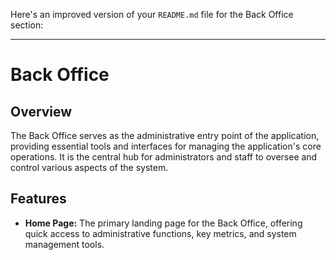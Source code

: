 Here's an improved version of your `README.md` file for the Back Office section:

---

# Back Office

## Overview
The Back Office serves as the administrative entry point of the application, providing essential tools and interfaces for managing the application's core operations. It is the central hub for administrators and staff to oversee and control various aspects of the system.

## Features
- **Home Page:** The primary landing page for the Back Office, offering quick access to administrative functions, key metrics, and system management tools.

